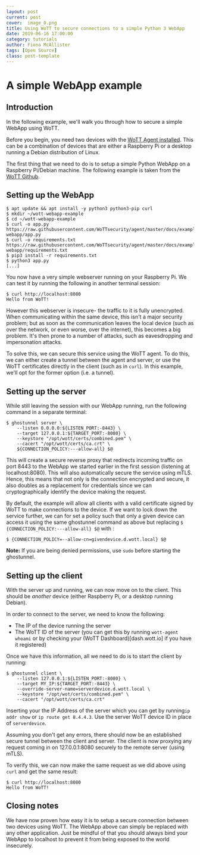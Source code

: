 ```yaml
---
layout: post
current: post
cover:  image_0.png
title: Using WoTT to secure connections to a simple Python 3 WebApp
date: 2019-06-16 17:00:00
category: tutorials
author: Fiona McAllister
tags: [Open Source]
class: post-template
---
```


# A simple WebApp example

## Introduction

In the following example, we'll walk you through how to secure a simple WebApp using WoTT.

Before you begin, you need two devices with the [WoTT Agent installed](https://github.com/WoTTsecurity/agent). This can be a combination of devices that are either a Raspberry Pi or a desktop running a Debian distribution of Linux.

The first thing that we need to do is to setup a simple Python WebApp on a Raspberry Pi/Debian machine. The following example is taken from the [WoTT Github](https://github.com/WoTTsecurity/agent).

## Setting up the WebApp

```
$ apt update && apt install -y python3 python3-pip curl
$ mkdir ~/wott-webapp-example
$ cd ~/wott-webapp-example
$ curl -o app.py https://raw.githubusercontent.com/WoTTsecurity/agent/master/docs/examples/simple-webapp/app.py
$ curl -o requirements.txt https://raw.githubusercontent.com/WoTTsecurity/agent/master/docs/examples/simple-webapp/requirements.txt
$ pip3 install -r requirements.txt
$ python3 app.py
[...]
```

You now have a very simple webserver running on your Raspberry Pi. We can test it by running the following in another terminal session:

```
$ curl http://localhost:8080
Hello from WoTT!
```

However this webserver is insecure- the traffic to it is fully unencrypted. When communicating within the same device, this isn't a major security problem; but as soon as the communication leaves the local device (such as over the network, or even worse, over the internet), this becomes a big problem. It's then prone to a number of attacks, such as eavesdropping and impersonation attacks.

To solve this, we can secure this service using the WoTT agent. To do this, we can either create a tunnel between the agent and server, or use the WoTT certificates directly in the client (such as in `curl`). In this example, we'll opt for the former option (i.e. a tunnel).

## Setting up the server

While still leaving the session with our WebApp running, run the following command in a separate terminal:

```
$ ghostunnel server \
    --listen 0.0.0.0:${LISTEN_PORT:-8443} \
    --target 127.0.0.1:${TARGET_PORT:-8080} \
    --keystore "/opt/wott/certs/combined.pem" \
    --cacert "/opt/wott/certs/ca.crt" \
    ${CONNECTION_POLICY:---allow-all} $@
```

This will create a secure reverse proxy that redirects incoming traffic on port 8443 to the WebApp we started earlier in the first session (listening at localhost:8080). This will also automatically secure the service using mTLS. Hence, this means that not only is the connection encrypted and secure, it also doubles as a replacement for credentials since we can cryptographically identify the device making the request.

By default, the example will allow all clients with a valid certificate signed by WoTT to make connections to the device. If we want to lock down the service further, we can for set a policy such that only a given device can access it using the same ghostunnel command as above but replacing `$ {CONNECTION_POLICY:---allow-all} $@` with :

```
$ {CONNECTION_POLICY=--allow-cn=givendevice.d.wott.local} $@

```
**Note:**
If you are being denied permissions, use `sudo` before starting the ghostunnel.

## Setting up the client

With the server up and running, we can now move on to the client. This should be *another* device (either Raspberry Pi, or a desktop running Debian).

In order to connect to the server, we need to know the following:

 * The IP of the device running the server
 * The WoTT ID of the server (you can get this by running `wott-agent whoami` or by checking your (WoTT Dashboard)[dash.wott.io] if you have it registered)

Once we have this information, all we need to do is to start the client by running:

```
$ ghostunnel client \
    --listen 127.0.0.1:${LISTEN_PORT:-8080} \
    --target MY_IP:${TARGET_PORT:-8443} \
    --override-server-name=serverdevice.d.wott.local \
    --keystore "/opt/wot/certs/combined.pem" \
    --cacert "/opt/wott/certs/ca.crt"
```

Inserting your the IP Address of the server which you can get by running`ip addr show` or `ip route get 8.4.4.3`. 
Use the server WoTT device ID in place of `serverdevice`.

Assuming you don't get any errors, there should now be an established secure tunnel between the client and server. The client is now proxying any request coming in on 127.0.0.1:8080 securely to the remote server (using mTLS).

To verify this, we can now make the same request as we did above using `curl` and get the same result:

```
$ curl http://localhost:8080
Hello from WoTT!
```

## Closing notes

We have now proven how easy it is to setup a secure connection between two devices using WoTT. The WebApp above can simply be replaced with any other application. Just be mindful of that you should always bind your WebApp to localhost to prevent it from being exposed to the world insecurely.
